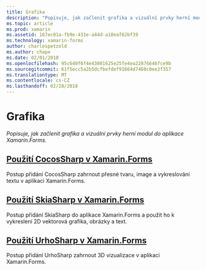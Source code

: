 ```yaml
---
title: Grafika
description: "Popisuje, jak začlenit grafika a vizuální prvky herní modul do aplikace Xamarin.Forms."
ms.topic: article
ms.prod: xamarin
ms.assetid: 167ec01a-fb9e-431e-a44d-a10eaf62bf39
ms.technology: xamarin-forms
author: charlespetzold
ms.author: chape
ms.date: 02/01/2018
ms.openlocfilehash: 95c640f6f4e43001625e25fe4ea22876646fce9b
ms.sourcegitcommit: 61f5ecc5a2b5dcfbefdef91664d7460c0ee2f357
ms.translationtype: MT
ms.contentlocale: cs-CZ
ms.lasthandoff: 02/28/2018
---
```

# <a name="graphics"></a>Grafika

_Popisuje, jak začlenit grafika a vizuální prvky herní modul do aplikace Xamarin.Forms._

## <a name="using-cocossharp-in-xamarinformscocossharpmd"></a>[Použití CocosSharp v Xamarin.Forms](cocossharp.md)

Postup přidání CocosSharp zahrnout přesné tvaru, image a vykreslování textu v aplikaci Xamarin.Forms.

## <a name="using-skiasharp-in-xamarinformsskiasharpindexmd"></a>[Použití SkiaSharp v Xamarin.Forms](skiasharp/index.md)

Postup přidání SkiaSharp do aplikace Xamarin.Forms a použít ho k vykreslení 2D vektorová grafika, obrázky a text.

## <a name="using-urhosharp-in-xamarinformsurhosharpmd"></a>[Použití UrhoSharp v Xamarin.Forms](urhosharp.md)

Postup přidání UrhoSharp zahrnout 3D vizualizace v aplikaci Xamarin.Forms.
